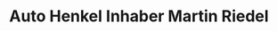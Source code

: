 ---
title: "Auto Henkel Inhaber Martin Riedel"
url: /bamberg/auto-henkel-inhaber-martin-riedel/
shop: Autowerkstatt
---